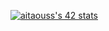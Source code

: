[![aitaouss's 42 stats](https://badge.mediaplus.ma/binary/aitaouss)](https://github.com/oakoudad/badge42)
